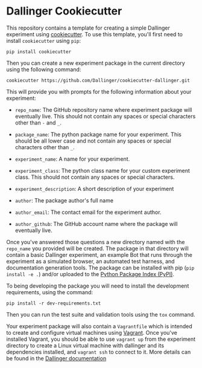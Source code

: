 # Dallinger Cookiecutter

This repository contains a template for creating a simple Dallinger experiment
using [cookiecutter](https://cookiecutter.readthedocs.io). To use this
template, you'll first need to install `cookiecutter` using `pip`:

    pip install cookiecutter


Then you can create a new experiment package in the current directory using
the following command:

    cookiecutter https://github.com/Dallinger/cookiecutter-dallinger.git

This will provide you with prompts for the following information about your
experiment:

- `repo_name`: The GitHub repository name where experiment package will 
eventually live. This should not contain any spaces or special characters
other than `-` and `_`.

- `package_name`: The python package name for your experiment. This should
be all lower case and not contain any spaces or special characters other
than `_`.

- `experiment_name`: A name for your experiment.

- `experiment_class`: The python class name for your custom experiment
class. This should not contain any spaces or special characters.

- `experiment_description`: A short description of your experiment

- `author`: The package author's full name

- `author_email`: The contact email for the experiment author.

- `author_github`: The GitHub account name where the package will
eventually live.


Once you've answered those questions a new directory named with the
`repo_name` you provided will be created. The package in that directory will
contain a basic Dallinger experiment, an example Bot that runs through the
experiment as a simulated browser, an automated test harness, and
documentation generation tools. The package can be installed with pip (`pip
install -e .`) and/or uploaded to the [Python Package Index
(PyPI)](https://pypi.python.org/pypi).

To being developing the package you will need to install the development
requirements, using the command:

    pip install -r dev-requirements.txt

Then you can run the test suite and validation tools using the `tox` command.

Your experiment package will also contain a `Vagrantfile` which is intended to
create and configure virtual machines using [Vagrant](https://www.vagrantup.com/).
Once you've installed Vagrant, you should be able to use `vagrant up` from the
experiment directory to create a Linux virtual machine with dallinger and its
dependencies installed, and `vagrant ssh` to connect to it. More details can
be found in the [Dallinger documentation](https://dallinger.readthedocs.io/en/latest/vagrant_setup.html)
